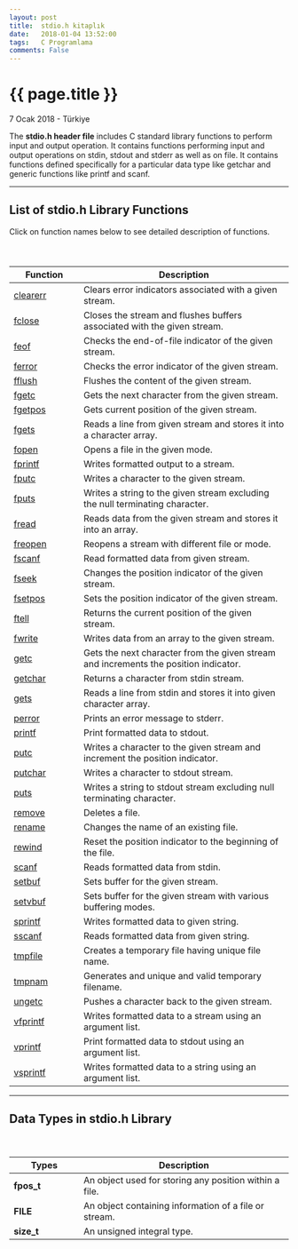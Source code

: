 ```yaml
---
layout: post
title:  stdio.h kitaplık
date:   2018-01-04 13:52:00
tags:   C Programlama
comments: False
---
```


{{ page.title }}
================

<p class="meta">7 Ocak 2018 - Türkiye</p>


<p class="myParagraph">
The <strong>stdio.h header file</strong> includes C standard library functions to perform input and output operation. It contains functions performing input and output operations on  stdin, stdout and stderr as well as on file. It contains functions defined specifically for a particular data type like getchar and generic functions like printf and scanf.
</p>
<hr/>
<!-- Striped Table HTML Starts here -->
<h2 id="myH2">List of stdio.h Library Functions</h2>
Click on function names below to see detailed description of functions.
<table class="table table-bordered table-striped">
   <caption><h3 class="text-left myTableHeader"></h3></caption>
   <thead>
      <tr>
         <th class="text-center">Function</th>
         <th class="text-center">Description</th>
      </tr>
   </thead>
   <tbody>
      <tr>
     <!-- use width="25%" on td for customizing width -->
        <td class="myStripedTableItems text-center" width="25%"><a href="http://www.techcrashcourse.com/2015/08/clearerr-stdio-c-library-function.html">clearerr</a></td>
         <td class="myStripedTableItems" width="75%">Clears error indicators associated with a given stream.</td>
      </tr>
      <tr>
        <td class="myStripedTableItems text-center" width="25%"><a href="http://www.techcrashcourse.com/2015/08/fclose-stdio-c-library-function.html">fclose</a></td>
        <td class="myStripedTableItems" width="75%">Closes the stream and flushes buffers associated with the given stream.</td>
      </tr>
      <tr>
        <td class="myStripedTableItems text-center" width="25%"><a href="http://www.techcrashcourse.com/2015/08/feof-stdio-c-library-function.html">feof</a></td>
        <td class="myStripedTableItems" width="75%">Checks the end-of-file indicator of the given stream.</td>
      </tr>
      <tr>
        <td class="myStripedTableItems text-center" width="25%"><a href="http://www.techcrashcourse.com/2015/08/ferror-stdio-c-library-function.html">ferror</a></td>
        <td class="myStripedTableItems" width="75%">Checks the error indicator of the given stream.</td>
      </tr>
      <tr>
        <td class="myStripedTableItems text-center" width="25%"><a href="http://www.techcrashcourse.com/2015/08/fflush-stdio-c-library-function.html">fflush</a></td>
        <td class="myStripedTableItems" width="75%">Flushes the content of the given stream.</td>
      </tr>
      <tr>
        <td class="myStripedTableItems text-center" width="25%"><a href="http://www.techcrashcourse.com/2015/08/fgetc-stdio-c-library-function.html">fgetc</a></td>
        <td class="myStripedTableItems" width="75%">Gets the next character from the given stream.</td>
      </tr>
      <tr>
        <td class="myStripedTableItems text-center" width="25%"><a href="http://www.techcrashcourse.com/2015/08/fgetpos-stdio-c-library-function.html">fgetpos</a></td>
        <td class="myStripedTableItems" width="75%">Gets current position of the given stream.</td>
      </tr>
      <tr>
        <td class="myStripedTableItems text-center" width="25%"><a href="http://www.techcrashcourse.com/2015/08/fgets-stdio-c-library-function.html">fgets</a></td>
        <td class="myStripedTableItems" width="75%">Reads a line from given stream and stores it into a character array.</td>
      </tr>
      <tr>
        <td class="myStripedTableItems text-center" width="25%"><a href="http://www.techcrashcourse.com/2015/08/fopen-stdio-c-library-function.html">fopen</a></td>
        <td class="myStripedTableItems" width="75%">Opens a file in the given mode.</td>
      </tr>
      <tr>
        <td class="myStripedTableItems text-center" width="25%"><a href="http://www.techcrashcourse.com/2015/08/fprintf-stdio-c-library-function.html">fprintf</a></td>
        <td class="myStripedTableItems" width="75%">Writes formatted output to a stream.</td>
      </tr>
      <tr>
        <td class="myStripedTableItems text-center" width="25%"><a href="http://www.techcrashcourse.com/2015/08/fputc-stdio-c-library-function.html">fputc</a></td>
        <td class="myStripedTableItems" width="75%">Writes a character to the given stream.</td>
      </tr>
      <tr>
        <td class="myStripedTableItems text-center" width="25%"><a href="http://www.techcrashcourse.com/2015/08/fputs-stdio-c-library-function.html">fputs</a></td>
        <td class="myStripedTableItems" width="75%">Writes a string to the given stream excluding the null terminating character.</td>
      </tr>
      <tr>
        <td class="myStripedTableItems text-center" width="25%"><a href="http://www.techcrashcourse.com/2015/08/fread-stdio-c-library-function.html">fread</a></td>
        <td class="myStripedTableItems" width="75%">Reads data from the given stream and stores it into an array.</td>
      </tr>
      <tr>
        <td class="myStripedTableItems text-center" width="25%"><a href="http://www.techcrashcourse.com/2015/08/freopen-stdio-c-library-function.html">freopen</a></td>
        <td class="myStripedTableItems" width="75%">Reopens a stream with different file or mode.</td>
      </tr>
      <tr>
        <td class="myStripedTableItems text-center" width="25%"><a href="http://www.techcrashcourse.com/2015/08/fscanf-stdio-c-library-function.html">fscanf</a></td>
        <td class="myStripedTableItems" width="75%">Read formatted data from given stream.</td>
      </tr>
      <tr>
        <td class="myStripedTableItems text-center" width="25%"><a href="http://www.techcrashcourse.com/2015/08/fseek-stdio-c-library-function.html">fseek</a></td>
        <td class="myStripedTableItems" width="75%">Changes the position indicator of the given stream.</td>
      </tr>
      <tr>
        <td class="myStripedTableItems text-center" width="25%"><a href="http://www.techcrashcourse.com/2015/08/fsetpos-stdio-c-library-function.html">fsetpos</a></td>
        <td class="myStripedTableItems" width="75%">Sets the position indicator of the given stream.</td>
      </tr>
      <tr>
        <td class="myStripedTableItems text-center" width="25%"><a href="http://www.techcrashcourse.com/2015/08/ftell-stdio-c-library-function.html">ftell</a></td>
        <td class="myStripedTableItems" width="75%">Returns the current position of the given stream.</td>
      </tr>
      <tr>
        <td class="myStripedTableItems text-center" width="25%"><a href="http://www.techcrashcourse.com/2015/08/fwrite-stdio-c-library-function.html">fwrite</a></td>
        <td class="myStripedTableItems" width="75%">Writes data from an array to the given stream.</td>
      </tr>
      <tr>
        <td class="myStripedTableItems text-center" width="25%"><a href="http://www.techcrashcourse.com/2015/08/getc-stdio-c-library-function.html">getc</a></td>
        <td class="myStripedTableItems" width="75%">Gets the next character from the given stream and increments the position indicator.</td>
      </tr>
      <tr>
        <td class="myStripedTableItems text-center" width="25%"><a href="http://www.techcrashcourse.com/2015/08/getchar-stdio-c-library-function.html">getchar</a></td>
        <td class="myStripedTableItems" width="75%">Returns a character from stdin stream.</td>
      </tr>
      <tr>
        <td class="myStripedTableItems text-center" width="25%"><a href="http://www.techcrashcourse.com/2015/08/gets-stdio-c-library-function.html">gets</a></td>
        <td class="myStripedTableItems" width="75%">Reads a line from stdin and stores it into given character array.</td>
      </tr>
      <tr>
        <td class="myStripedTableItems text-center" width="25%"><a href="http://www.techcrashcourse.com/2015/08/perror-stdio-c-library-function.html">perror</a></td>
        <td class="myStripedTableItems" width="75%">Prints an error message to stderr.</td>
      </tr>
      <tr>
        <td class="myStripedTableItems text-center" width="25%"><a href="http://www.techcrashcourse.com/2015/08/printf-stdio-c-library-function.html">printf</a></td>
        <td class="myStripedTableItems" width="75%">Print formatted data to stdout.</td>
      </tr>
      <tr>
        <td class="myStripedTableItems text-center" width="25%"><a href="http://www.techcrashcourse.com/2015/08/putc-stdio-c-library-function.html">putc</a></td>
        <td class="myStripedTableItems" width="75%">Writes a character to the given stream and increment the position indicator.</td>
      </tr>
      <tr>
        <td class="myStripedTableItems text-center" width="25%"><a href="http://www.techcrashcourse.com/2015/08/putchar-stdio-c-library-function.html">putchar</a></td>
        <td class="myStripedTableItems" width="75%">Writes a character to stdout stream.</td>
      </tr>
      <tr>
        <td class="myStripedTableItems text-center" width="25%"><a href="http://www.techcrashcourse.com/2015/08/puts-stdio-c-library-function.html">puts</a></td>
        <td class="myStripedTableItems" width="75%">Writes a string to stdout stream excluding null terminating character.</td>
      </tr>
      <tr>
        <td class="myStripedTableItems text-center" width="25%"><a href="http://www.techcrashcourse.com/2015/08/remove-stdio-c-library-function.html">remove</a></td>
        <td class="myStripedTableItems" width="75%">Deletes a file.</td>
      </tr>
      <tr>
        <td class="myStripedTableItems text-center" width="25%"><a href="http://www.techcrashcourse.com/2015/08/rename-stdio-c-library-function.html">rename</a></td>
        <td class="myStripedTableItems" width="75%">Changes the name of an existing file.</td>
      </tr>
      <tr>
        <td class="myStripedTableItems text-center" width="25%"><a href="http://www.techcrashcourse.com/2015/08/rewind-stdio-c-library-function.html">rewind</a></td>
        <td class="myStripedTableItems" width="75%">Reset the position indicator to the beginning of the file.</td>
      </tr>
      <tr>
        <td class="myStripedTableItems text-center" width="25%"><a href="http://www.techcrashcourse.com/2015/08/scanf-stdio-c-library-function.html">scanf</a></td>
        <td class="myStripedTableItems" width="75%">Reads formatted data from stdin.</td>
      </tr>
      <tr>
        <td class="myStripedTableItems text-center" width="25%"><a href="http://www.techcrashcourse.com/2015/08/setbuf-stdio-c-library-function.html">setbuf</a></td>
        <td class="myStripedTableItems" width="75%">Sets buffer for the given stream.</td>
      </tr>
      <tr>
        <td class="myStripedTableItems text-center" width="25%"><a href="http://www.techcrashcourse.com/2015/08/setvbuf-stdio-c-library-function.html">setvbuf</a></td>
        <td class="myStripedTableItems" width="75%">Sets buffer for the given stream with various buffering modes.</td>
      </tr>
      <tr>
        <td class="myStripedTableItems text-center" width="25%"><a href="http://www.techcrashcourse.com/2015/08/sprintf-stdio-c-library-function.html">sprintf</a></td>
        <td class="myStripedTableItems" width="75%">Writes formatted data to given string.</td>
      </tr>
      <tr>
        <td class="myStripedTableItems text-center" width="25%"><a href="http://www.techcrashcourse.com/2015/08/sscanf-stdio-c-library-function.html">sscanf</a></td>
        <td class="myStripedTableItems" width="75%">Reads formatted data from given string.</td>
      </tr>
      <tr>
        <td class="myStripedTableItems text-center" width="25%"><a href="http://www.techcrashcourse.com/2015/08/tmpfile-stdio-c-library-function.html">tmpfile</a></td>
        <td class="myStripedTableItems" width="75%">Creates a temporary file having unique file name.</td>
      </tr>
      <tr>
        <td class="myStripedTableItems text-center" width="25%"><a href="http://www.techcrashcourse.com/2015/08/tmpnam-stdio-c-library-function.html">tmpnam</a></td>
        <td class="myStripedTableItems" width="75%">Generates and unique and valid temporary filename.</td>
      </tr>
      <tr>
        <td class="myStripedTableItems text-center" width="25%"><a href="http://www.techcrashcourse.com/2015/08/ungetc-stdio-c-library-function.html">ungetc</a></td>
        <td class="myStripedTableItems" width="75%">Pushes a character back to the given stream.</td>
      </tr>
      <tr>
        <td class="myStripedTableItems text-center" width="25%"><a href="http://www.techcrashcourse.com/2015/08/vfprintf-stdio-c-library-function.html">vfprintf</a></td>
        <td class="myStripedTableItems" width="75%">Writes formatted data to a stream using an argument list.</td>
      </tr>
      <tr>
        <td class="myStripedTableItems text-center" width="25%"><a href="http://www.techcrashcourse.com/2015/08/vprintf-stdio-c-library-function.html">vprintf</a></td>
        <td class="myStripedTableItems" width="75%">Print formatted data to stdout using an argument list.</td>
      </tr>
      <tr>
        <td class="myStripedTableItems text-center" width="25%"><a href="http://www.techcrashcourse.com/2015/08/vsprintf-stdio-c-library-function.html">vsprintf</a></td>
        <td class="myStripedTableItems" width="75%">Writes formatted data to a string using an argument list.</td>
      </tr>
   </tbody>
</table>
<!-- Striped Table HTML Ends here -->
<hr/>
<!-- Striped Table HTML Starts here -->
<h2 id="myH2">Data Types in stdio.h Library</h2>
<table class="table table-bordered table-striped">
   <caption><h3 class="text-left myTableHeader"></h3></caption>
   <thead>
      <tr>
         <th class="text-center">Types</th>
         <th class="text-center">Description</th>
      </tr>
   </thead>
   <tbody>
      <tr>
         <td class="myStripedTableItems text-center" width="25%"><strong>fpos_t</strong></td>
         <td class="myStripedTableItems" width="75%">An object used for storing any position within a file.</td>
      </tr>
      <tr>
         <td class="myStripedTableItems text-center" width="25%"><strong>FILE</strong></td>
         <td class="myStripedTableItems" width="75%">An object containing information of a file or stream.</td>
      </tr>
      <tr>
         <td class="myStripedTableItems text-center" width="25%"><strong>size_t</strong></td>
         <td class="myStripedTableItems" width="75%">An unsigned integral type.</td>
      </tr>
   </tbody>
</table>
<!-- Striped Table HTML Ends here -->
